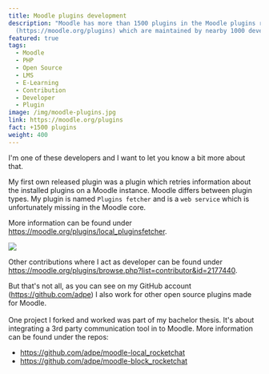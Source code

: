 ```yaml
---
title: Moodle plugins development
description: "Moodle has more than 1500 plugins in the Moodle plugins repository
  (https://moodle.org/plugins) which are maintained by nearby 1000 developers. "
featured: true
tags:
  - Moodle
  - PHP
  - Open Source
  - LMS
  - E-Learning
  - Contribution
  - Developer
  - Plugin
image: /img/moodle-plugins.jpg
link: https://moodle.org/plugins
fact: +1500 plugins
weight: 400
---
```

I'm one of these developers and I want to let you know a bit more about that.

My first own released plugin was a plugin which retries information about the installed plugins on a Moodle instance. Moodle differs between plugin types. My plugin is named `Plugins fetcher` and is a `web service` which is unfortunately missing in the Moodle core.

More information can be found under <https://moodle.org/plugins/local_pluginsfetcher>.

![](/img/result-json.png)

Other contributions where I act as developer can be found under <https://moodle.org/plugins/browse.php?list=contributor&id=2177440>.

But that's not all, as you can see on my GitHub account (<https://github.com/adpe>) I also work for other open source plugins made for Moodle.\
\
One project I forked and worked was part of my bachelor thesis. It's about integrating a 3rd party communication tool in to Moodle. More information can be found under the repos:

* <https://github.com/adpe/moodle-local_rocketchat>
* <https://github.com/adpe/moodle-block_rocketchat>